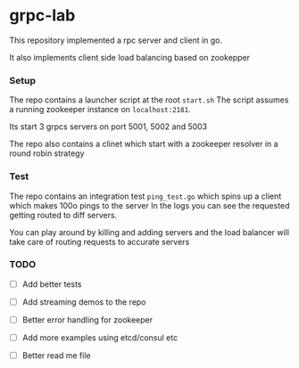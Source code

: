 # grpc-lab

This repository implemented a rpc server and client in go.

It also implements client side load balancing based on zookepper

### Setup

The repo contains a launcher script at the root ``start.sh``
The script assumes a running zookeeper instance on ``localhost:2181``. 

Its start 3 grpcs servers on port 5001, 5002 and 5003

The repo also contains a clinet which start with a zookeeper resolver in a round robin strategy

### Test

The repo contains an integration test ``ping_test.go`` which spins up a client which makes 100o pings to the server
In the logs you can see the requested getting routed to diff servers.

You can play around by killing and adding servers and the load balancer will take care of routing requests to accurate servers

### TODO

- [ ] Add better tests
- [ ] Add streaming demos to the repo
- [ ] Better error handling for zookeeper
- [ ] Add more examples using etcd/consul etc
- [ ] Better read me file


